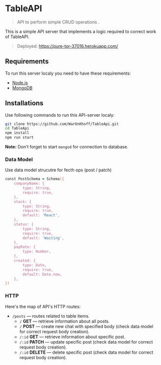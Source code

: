 # TableAPI

> API to perform simple CRUD operations .

This is a simple API server that implements a logic required to correct work of TableAPI.

> Deployed: https://pure-tor-37016.herokuapp.com/

## Requirements

To run this server localy you need to have these requirements:

- [Node.js](https://nodejs.org)
- [MongoDB](https://www.mongodb.com/download-center#community)

## Installations

Use following commands to run this API-server localy:

```zsh
git clone https://github.com/WarOnKhoff/TableApi.git
cd TableApi
npm install
npm run start
```

**Note:** Don't forget to start `mongod` for connection to database.

### Data Model

Use data model strucutre for fecth ops (post / patch)

```zsh
const PostSchema = Schema({
	companyName: {
		type: String,
		require: true,
	},
	stack: {
		type: String,
		require: true,
		default: 'React',
	},
	status: {
		type: String,
		require: true,
		default: 'Waiting',
	},
	payRate: {
		type: Number,
	},
	created: {
		type: Date,
		require: true,
		default: Date.now,
	},
})
```

### HTTP

Here's the map of API's HTTP routes:

- `/posts` — routes related to table items.
  - `/` **GET** — retrieve information about all posts.
  - `/` **POST** — create new chat with specified body (check data model for correct request body creation).
  - `/:id` **GET** — retrieve information about specific post.
  - `/:id` **PATCH** — update specific post (check data model for correct request body creation).
  - `/:id` **DELETE** — delete specific post (check data model for correct request body creation).
